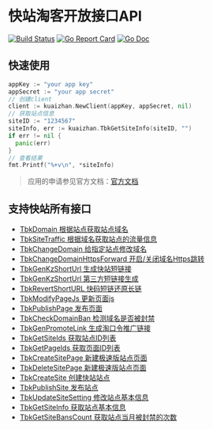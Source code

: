 # 快站淘客开放接口API

[![Build Status](https://travis-ci.com/chekun/kuaizhan.svg?branch=main)](https://travis-ci.com/chekun/kuaizhan)
[![Go Report Card](https://goreportcard.com/badge/github.com/chekun/kuaizhan)](https://goreportcard.com/report/github.com/chekun/kuaizhan)
[![Go Doc](https://godoc.org/github.com/chekun/kuaizhan?status.svg)](http://godoc.org/github.com/chekun/kuaizhan)

## 快速使用

```go
appKey := "your app key"
appSecret := "your app secret"
// 创建client
client := kuaizhan.NewClient(appKey, appSecret, nil)
// 获取站点信息
siteID := "1234567"
siteInfo, err := kuaizhan.TbkGetSiteInfo(siteID, "")
if err != nil {
  panic(err)
}
// 查看结果
fmt.Printf("%+v\n", *siteInfo)
```

> 应用的申请参见官方文档：[官方文档](https://www.yuque.com/kuaizhan_help/ndcqmp)

## 支持快站所有接口

- [TbkDomain 根据站点获取站点域名](https://www.yuque.com/kuaizhan_help/ndcqmp/edk1gx)
- [TbkSiteTraffic 根据域名获取站点的流量信息](https://www.yuque.com/kuaizhan_help/ndcqmp/riha7l)
- [TbkChangeDomain 给指定站点修改域名](https://www.yuque.com/kuaizhan_help/ndcqmp/imqwx3)
- [TbkChangeDomainHttpsForward 开启/关闭域名Https跳转](https://www.yuque.com/kuaizhan_help/ndcqmp/mlvv6r)
- [TbkGenKzShortUrl 生成快站短链接](https://www.yuque.com/kuaizhan_help/ndcqmp/naqeg6)
- [TbkGenKzShortUrl 第三方短链接生成](https://www.yuque.com/kuaizhan_help/ndcqmp/qeepyp)
- [TbkRevertShortURL 快码短链还原长链](https://www.yuque.com/kuaizhan_help/ndcqmp/gywhwq)
- [TbkModifyPageJs 更新页面js](https://www.yuque.com/kuaizhan_help/ndcqmp/kahcrz)
- [TbkPublishPage 发布页面](https://www.yuque.com/kuaizhan_help/ndcqmp/tbrdea)
- [TbkCheckDomainBan 检测域名是否被封禁](https://www.yuque.com/kuaizhan_help/ndcqmp/bbn7u7)
- [TbkGenPromoteLink 生成淘口令推广链接](https://www.yuque.com/kuaizhan_help/ndcqmp/fk2vtr)
- [TbkGetSiteIds 获取站点ID列表](https://www.yuque.com/kuaizhan_help/ndcqmp/gvltmw)
- [TbkGetPageIds 获取页面ID列表](https://www.yuque.com/kuaizhan_help/ndcqmp/bkm43g)
- [TbkCreateSitePage 新建极速版站点页面](https://www.yuque.com/kuaizhan_help/ndcqmp/hexyr9)
- [TbkDeleteSitePage 新建极速版站点页面](https://www.yuque.com/kuaizhan_help/ndcqmp/dyi82m)
- [TbkCreateSite 创建快站站点](https://www.yuque.com/kuaizhan_help/ndcqmp/fv1x9b)
- [TbkPublishSite 发布站点](https://www.yuque.com/kuaizhan_help/ndcqmp/max5xw)
- [TbkUpdateSiteSetting 修改站点基本信息](https://www.yuque.com/kuaizhan_help/ndcqmp/motq6t)
- [TbkGetSiteInfo 获取站点基本信息](https://www.yuque.com/kuaizhan_help/ndcqmp/acgiwn)
- [TbkGetSiteBansCount 获取站点当月被封禁的次数](https://www.yuque.com/kuaizhan_help/ndcqmp/yigagy)

